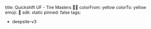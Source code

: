 title: Quickshift UF - Tire Masters 🚗💨
colorFrom: yellow
colorTo: yellow
emoji: 🐳
sdk: static
pinned: false
tags:
  - deepsite-v3
